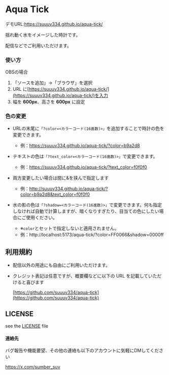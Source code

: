 # Aqua Tick

デモURL:https://suuuv334.github.io/aqua-tick/

揺れ動く水をイメージした時計です。

配信などでご利用いただけます。

### 使い方

OBSの場合

1. 「ソースを追加」→「ブラウザ」を選択
2. URL に[https://suuuv334.github.io/aqua-tick/](https://suuuv334.github.io/aqua-tick/)を入力
3. 幅を **600px**、高さを **600px** に設定

### 色の変更

- URLの末尾に`「?color=<カラーコード(16進数)>」`を追加することで時計の色を変更できます。
  - 例：https://suuuv334.github.io/aqua-tick/?color=b9a2d8
- テキストの色は`「?text_color=<カラーコード(16進数)>」`で変更できます。
  - 例：https://suuuv334.github.io/aqua-tick/?text_color=f0f0f0
- 両方変更したい場合は間に&を挟んで指定します
  - 例：http://suuuv334.github.io/aqua-tick/?color=b9a2d8&text_color=f0f0f0

- 水の影の色は`「?shadow=<カラーコード(16進数)>」`で変更できます。何も指定しなければ自動で計算しますが、暗くなりすぎたり、目当ての色にしたい場合にご使用ください。
  - ※`color`とセットで指定しないと適用されません。
  - 例：http://localhost:5173/aqua-tick/?color=FF0066&shadow=0000ff

## 利用規約

- 配信以外の用途にも自由にご利用いただけます。
- クレジット表記は任意ですが、概要欄などに以下の URL を記載していただけると喜びます

  [https://github.com/suuuv334/aqua-tick](https://github.com/suuuv334/aqua-tick)

## LICENSE

see the [LICENSE](LICENSE) file

#### 連絡先

バグ報告や機能要望、その他の連絡も以下のアカウントに気軽にDMしてください

https://x.com/sumber_suv
